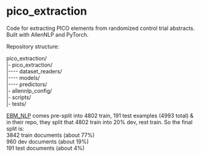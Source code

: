 # pico_extraction

Code for extracting PICO elements from randomized control trial abstracts. 
Built with AllenNLP and PyTorch.

Repository structure:

pico_extraction/  
|- pico_extraction/  
|---- dataset_readers/  
|---- models/  
|---- predictors/  
|- allennlp_config/  
|- scripts/  
|- tests/  
        

[EBM_NLP](https://github.com/bepnye/EBM-NLP) comes pre-split into 4802 train, 191 test examples (4993 total) &
 in their repo, they split that 4802 train into 20% dev, rest train. So the
 final split is:  
 3842 train documents (about 77%)  
 960 dev documents (about 19%)  
 191 test documents (about 4%)
